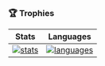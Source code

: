 
### 🏆 Trophies


|Stats|Languages|
|-----|---------|
|[![stats](https://github-readme-stats.vercel.app/api?username=erkantaylan&count_private=true&show_icons=true&theme=blueberry)](https://github.com/erkantaylan)|[![languages](https://github-readme-stats.vercel.app/api/top-langs/?username=erkantaylan&layout=compact&langs_count=10&hide=html,smarty,javascript&show_icons=true&theme=blueberry)](https://github.com/erkantaylan)|
